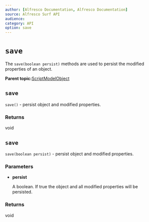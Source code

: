 ```yaml
---
author: [Alfresco Documentation, Alfresco Documentation]
source: Alfresco Surf API
audience: 
category: API
option: save
---
```


# `save`

The `save(boolean persist)` methods are used to persist the modified properties of an object.

**Parent topic:**[ScriptModelObject](../references/APISurf-ScriptModelObject-modelobjects.md)

## `save`

`save()` - persist object and modified properties.

### Returns

void

## `save`

`save(boolean persist)` - persist object and modified properties.

### Parameters

-   **persist**

    A boolean. If true the object and all modified properties will be persisted.


### Returns

void

